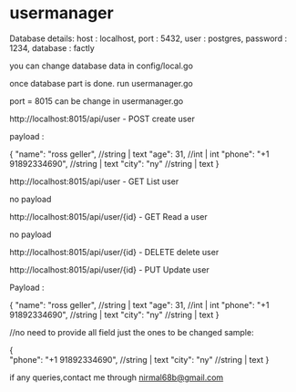 # usermanager

Database details:
    host     : localhost,
    port     : 5432,
	user     : postgres,
	password : 1234,
	database   : factly

 you can change database data in config/local.go

 once database part is done. run usermanager.go

port = 8015  can be change in usermanager.go

http://localhost:8015/api/user - POST  create user

payload :

{
   "name": "ross geller",       //string | text
    "age": 31,                  //int    | int
    "phone": "+1 91892334690",  //string | text
    "city": "ny"                //string | text
}


http://localhost:8015/api/user - GET  List user

no payload

http://localhost:8015/api/user/{id} - GET  Read a user

no payload                       

http://localhost:8015/api/user/{id} - DELETE  delete user

http://localhost:8015/api/user/{id} - PUT  Update user

Payload :   

{
   "name": "ross geller",       //string | text
    "age": 31,                  //int    | int
    "phone": "+1 91892334690",  //string | text
    "city": "ny"                //string | text
}

//no need to provide all field just the ones to be changed
sample:

{               
    "phone": "+1 91892334690",  //string | text
    "city": "ny"                //string | text
}



if any queries,contact me through nirmal68b@gmail.com
